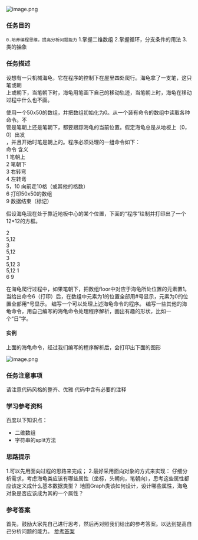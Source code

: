 ﻿![image.png](/assets/upload\f7f02aa6-e9ca-4e04-b8fe-32df8f493215.jpg)

### 任务目的
`0.培养编程思维，提高分析问题能力`
1.掌握二维数组
2.掌握循环，分支条件的用法
3.类的抽象

### 任务描述
设想有一只机械海龟，它在程序的控制下在屋里四处爬行。海龟拿了一支笔，这只笔或朝   
  上或朝下，当笔朝下时，海龟用笔画下自己的移动轨迹，当笔朝上时，海龟在移动过程中什么也不画。 
  
  使用一个50x50的数组，并把数组初始化为0。从一个装有命令的数组中读取各种命令。不   
  管是笔朝上还是笔朝下，都要跟踪海龟的当前位置。假定海龟总是从地板上（0，0）出发   
  ，并且开始时笔是朝上的。程序必须处理的一组命令如下：   
  命令                           含义   
  1                                 笔朝上   
  2                                 笔朝下   
  3                                 右转弯   
  4                                 左转弯   
  5，10                         向前走10格（或其他的格数）   
  6                                 打印50x50的数组   
  9                                 数据结束（标记） 

  假设海龟现在处于靠近地板中心的某个位置，下面的“程序”绘制并打印出了一个12*12的方框。

2	
5,12	    
3	    
5,12        
3         
5,12
3        
5,12
1         
6
9

   在海龟爬行过程中，如果笔朝下，把数组floor中对应于海龟所处位置的元素置1。当给出命令6（打印）后，在数组中元素为1的位置全部用#号显示，元素为0的位置全部用*号显示。
编写一个可以处理上述海龟命令的程序。
编写一些其他的海龟命令，用自己编写的海龟命令处理程序解析，画出有趣的形状，比如一个“日”字。
#### 实例
上面的海龟命令，经过我们编写的程序解析后，会打印出下面的图形

![image.png](/assets/upload\6d7f512c-64cc-4ec9-863d-34c6b6c4dc3f.jpg)
### 任务注意事项
请注意代码风格的整齐、优雅
代码中含有必要的注释
### 学习参考资料
百度以下知识点：
- 二维数组
- 字符串的split方法

### 思路提示
1.可以先用面向过程的思路来完成；
2.最好采用面向对象的方式来实现：
仔细分析需求，考虑海龟类应该有哪些属性（坐标，头朝向，笔朝向），思考这些属性都应该定义成什么基本数据类型？
地图Graph类该如何设计，设计哪些属性，海龟对象是否应该成为其的一个属性？

### 参考答案
首先，鼓励大家先自己进行思考，然后再对照我们给出的参考答案。以达到提高自己分析问题的能力。
[参考答案](https://github.com/songboriceboy/code_hero_answer/tree/master/turtle_logo/src/info/songbo)




